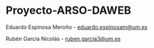 # Proyecto-ARSO-DAWEB

Eduardo Espinosa Meroño - eduardo.espinosam@um.es

Rubén García Nicolás - ruben.garcia3@um.es
